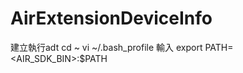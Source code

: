 AirExtensionDeviceInfo
======================
建立執行adt
cd ~
vi ~/.bash_profile
輸入
export PATH=<AIR_SDK_BIN>:$PATH
